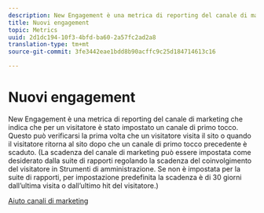 ```yaml
---
description: New Engagement è una metrica di reporting del canale di marketing che indica che per un visitatore è stato impostato un canale di primo tocco. Questo può verificarsi la prima volta che un visitatore visita il sito o quando il visitatore ritorna al sito dopo che un canale di primo tocco precedente è scaduto. (La scadenza del canale di marketing può essere impostata come desiderato dalla suite di rapporti regolando la scadenza del coinvolgimento del visitatore in Strumenti di amministrazione. Se non è impostata per la suite di rapporti, per impostazione predefinita la scadenza è di 30 giorni dall’ultima visita o dall’ultimo hit del visitatore.)
title: Nuovi engagement
topic: Metrics
uuid: 2d1dc194-10f3-4bfd-ba60-2a57fc2ad2a8
translation-type: tm+mt
source-git-commit: 3fe3442eae1bdd8b90acffc9c25d184714613c16

---
```



# Nuovi engagement

New Engagement è una metrica di reporting del canale di marketing che indica che per un visitatore è stato impostato un canale di primo tocco. Questo può verificarsi la prima volta che un visitatore visita il sito o quando il visitatore ritorna al sito dopo che un canale di primo tocco precedente è scaduto. (La scadenza del canale di marketing può essere impostata come desiderato dalla suite di rapporti regolando la scadenza del coinvolgimento del visitatore in Strumenti di amministrazione. Se non è impostata per la suite di rapporti, per impostazione predefinita la scadenza è di 30 giorni dall’ultima visita o dall’ultimo hit del visitatore.)

[Aiuto canali di marketing](https://docs.adobe.com/content/help/en/analytics/admin/admin-tools/marketing-channels-admin.html)

